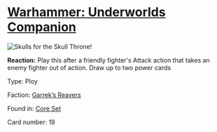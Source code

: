 # [Warhammer: Underworlds Companion](https://guidokessels.github.io/wh-underworlds)

  

![Skulls for the Skull Throne!](https://warhammerunderworlds.com/wp-content/uploads/sites/6/2017/12/019_ENG-Skulls-for-the-Skull-Throne.png)

<b>Reaction:</b> Play this after a friendly fighter's Attack action that takes an enemy fighter out of action. Draw up to two power cards

Type: Ploy

Faction: [Garrek’s Reavers](https://guidokessels.github.io/wh-underworlds/factions/garreks-reavers.md)

Found in: [Core Set](https://guidokessels.github.io/wh-underworlds/locations/core-set.md)

Card number: 19
